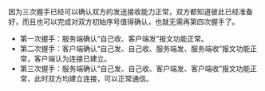 因为三次握手已经可以确认双方的发送接收能力正常，双方都知道彼此已经准备好，而且也可以完成对双方初始序号值得确认，也就无需再第四次握手了。

* 第一次握手：服务端确认“自己收、客户端发”报文功能正常。
* 第二次握手：客户端确认“自己发、自己收、服务端发、服务端收”报文功能正常，客户端认为连接已建立。
* 第三次握手：服务端确认“自己发、自己收、客户端发、客户端收”报文功能正常，此时双方均建立连接，可以正常通信。